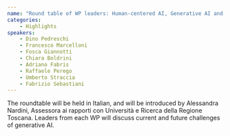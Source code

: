 ```yaml
---
name: "Round table of WP leaders: Human-centered AI, Generative AI and EU's AI Act: what's next?"
categories:
    - Highlights
speakers:
    - Dino Pedreschi
    - Francesco Marcelloni
    - Fosca Giannotti
    - Chiara Boldrini
    - Adriano Fabris
    - Raffaele Perego
    - Umberto Straccia
    - Fabrizio Sebastiani
---
```

The roundtable will be held in Italian, and will be introduced by Alessandra Nardini, Assessora ai rapporti con Università e Ricerca della Regione Toscana.
Leaders from each WP will discuss current and future challenges of generative AI.
